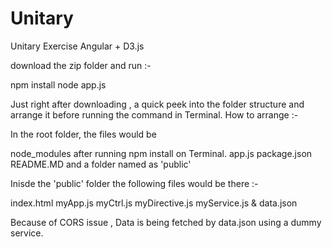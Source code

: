 # Unitary
Unitary Exercise Angular + D3.js

download the zip folder and run :-

npm install
node app.js

Just right after downloading , a quick peek into the folder structure and arrange it before running the command in Terminal.
How to arrange :-

In the root folder, the files would be 

node_modules after running npm install on Terminal.
app.js
package.json
README.MD
and a folder named as 'public'

Inisde the 'public' folder the following files would be there :-

index.html
myApp.js
myCtrl.js
myDirective.js
myService.js
&
data.json


Because of CORS issue , Data is being fetched by data.json using a dummy service.


